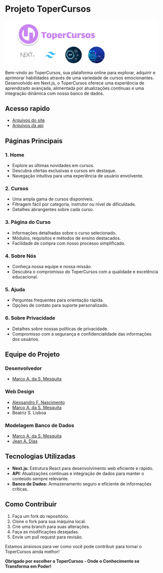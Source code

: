 # Projeto ToperCursos

![img](/imagesReadme/bannerrrr.png)

Bem-vindo ao ToperCursos, sua plataforma online para explorar, adquirir e aprimorar habilidades através de uma variedade de cursos emocionantes. Desenvolvido em Next.js, o ToperCursos oferece uma experiência de aprendizado avançada, alimentada por atualizações contínuas e uma integração dinâmica com nosso banco de dados.

## Acesso rapido

- [Arquivos do site](/api/)
- [Arquivos da api](/site/)

## Páginas Principais

### 1. **Home**

- Explore as últimas novidades em cursos.
- Descubra ofertas exclusivas e cursos em destaque.
- Navegação intuitiva para uma experiência de usuário envolvente.

### 2. **Cursos**

- Uma ampla gama de cursos disponíveis.
- Filtragem fácil por categoria, instrutor ou nível de dificuldade.
- Detalhes abrangentes sobre cada curso.

### 3. **Página do Curso**

- Informações detalhadas sobre o curso selecionado.
- Módulos, requisitos e métodos de ensino destacados.
- Facilidade de compra com nosso processo simplificado.

### 4. **Sobre Nós**

- Conheça nossa equipe e nossa missão.
- Descubra o compromisso do ToperCursos com a qualidade e excelência educacional.

### 5. **Ajuda**

- Perguntas frequentes para orientação rápida.
- Opções de contato para suporte personalizado.

### 6. **Sobre Privacidade**

- Detalhes sobre nossas políticas de privacidade.
- Compromisso com a segurança e confidencialidade das informações dos usuários.

## Equipe do Projeto

### Desenvolvedor

- [Marco A. da S. Mesquita](https://github.com/marco0antonio0)

### Web Design

- [Alexsandro F. Nascimento](https://github.com/AlexsandroFernandesNascimento)
- [Marco A. da S. Mesquita](https://github.com/marco0antonio0)
- Beatriz S. Lisboa

### Modelagem Banco de Dados

- [Marco A. da S. Mesquita](https://github.com/marco0antonio0)
- [Jean A. Dias](https://github.com/JeanArthurCostaDias)

## Tecnologias Utilizadas

- **Next.js:** Estrutura React para desenvolvimento web eficiente e rápido.
- **API:** Atualizações contínuas e integração de dados para manter o conteúdo sempre relevante.
- **Banco de Dados:** Armazenamento seguro e eficiente de informações críticas.

## Como Contribuir

1. Faça um fork do repositório.
2. Clone o fork para sua máquina local.
3. Crie uma branch para suas alterações.
4. Faça as modificações desejadas.
5. Envie um pull request para revisão.

Estamos ansiosos para ver como você pode contribuir para tornar o ToperCursos ainda melhor!

**Obrigado por escolher o ToperCursos - Onde o Conhecimento se Transforma em Poder!**
